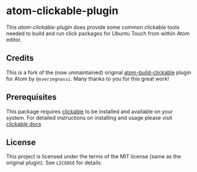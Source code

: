 # atom-clickable-plugin

This *atom-clickable-plugin* does provide some common clickable tools needed to build and run click packages for Ubuntu Touch from within Atom editor.

## Credits
This is a fork of the (now unmaintained) original [atom-build-clickable](https://github.com/sverzegnassi/atom-build-clickable) plugin for Atom by `@sverzegnassi`. Many thanks to you for this great work!

## Prerequisites

This package requires [clickable](https://github.com/bhdouglass/clickable) to be installed and available on your system. For detailed instructions on installing and usage please visit [clickable docs](https://clickable-ut.dev/)

## License

This project is licensed under the terms of the MIT license (same as the original plugin). See `LICENSE` for details.
